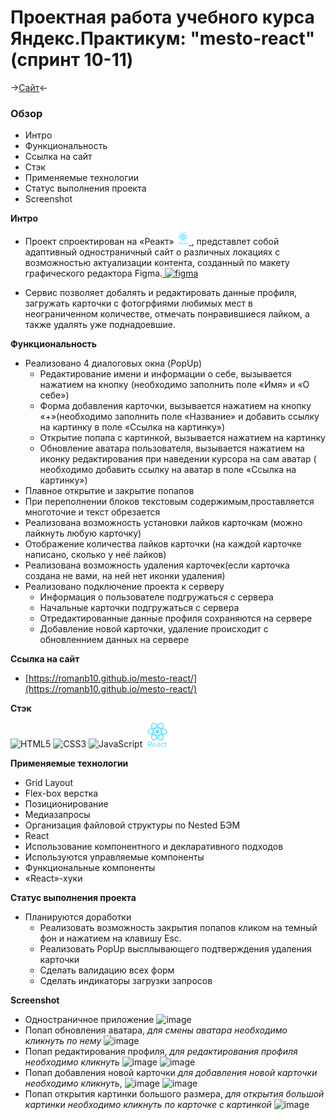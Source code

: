 # Проектная работа учебного курса Яндекс.Практикум: "mesto-react" (спринт 10-11)
->[Сайт](https://romanb10.github.io/mesto-react/)<-
### Обзор

* Интро
* Функциональность
* Ссылка на сайт
* Стэк
* Применяемые технологии
* Статус выполнения проекта
* Screenshot

**Интро**
* <p align="left"> Проект спроектирован на «Реакт» <a href="https://reactjs.org/" target="_blank" rel="noreferrer"> <img src="https://raw.githubusercontent.com/devicons/devicon/master/icons/react/react-original-wordmark.svg" alt="react" width="20" height="20"/> </a>, представлет собой адаптивный одностраничный сайт о различных локациях с возможностью актуализации контента, созданный по макету графического редактора Figma.<a href="https://www.figma.com/" target="_blank" rel="noreferrer"> <img src="https://www.vectorlogo.zone/logos/figma/figma-icon.svg" alt="figma" width="20" height="20"/> </a></p>
* Сервис позволяет добалять и редактировать данные профиля, загружать карточки с фотогрфиями любимых мест в неограниченном количестве, отмечать понравившиеся лайком, а также удалять уже поднадоевшие.

**Функциональность**
  - Реализовано 4 диалоговых окна (PopUp)
      - Редактирование имени и информации о себе, вызывается нажатием на кнопку (необходимо заполнить поле «Имя» и «О себе»)
      - Форма добавления карточки, вызывается нажатием на кнопку «+»(необходимо заполнить поле «Название» и добавить ссылку на картинку в поле «Ссылка на картинку»)
      - Открытие попапа с картинкой, вызывается нажатием на картинку
      - Обновление аватара пользователя, вызывается нажатием на иконку редактирования при наведении курсора на сам аватар ( необходимо добавить ссылку на аватар в поле «Ссылка на картинку»)
  - Плавное открытие и закрытие попапов
  - При переполнении блоков текстовым содержимым,проставляется многоточие и текст обрезается
  - Реализована возможность установки лайков карточкам (можно лайкнуть любую карточку)
  - Отображение количества лайков карточки (на каждой карточке написано, сколько у неё лайков)
  - Реализована возможность удаления карточек(если карточка создана не вами, на ней нет иконки удаления)
  - Реализовано подключение проекта к серверу
      - Информация о пользователе подгружаться с сервера
      - Начальные карточки подгружаться с сервера
      - Отредактированные данные профиля сохраняются на сервере
      - Добавление новой карточки, удаление происходит с обновленнием данных на сервере

**Ссылка на сайт**
* [https://romanb10.github.io/mesto-react/](https://romanb10.github.io/mesto-react/)

**Стэк**

![HTML5](https://img.shields.io/badge/html5-%23E34F26.svg?style=for-the-badge&logo=html5&logoColor=white)
![CSS3](https://img.shields.io/badge/css3-%231572B6.svg?style=for-the-badge&logo=css3&logoColor=white)
![JavaScript](https://img.shields.io/badge/javascript-%23323330.svg?style=for-the-badge&logo=javascript&logoColor=%23F7DF1E)
<a href="https://reactjs.org/" target="_blank" rel="noreferrer"> <img src="https://raw.githubusercontent.com/devicons/devicon/master/icons/react/react-original-wordmark.svg" alt="react" width="40" height="40"/> </a>

**Применяемые технологии**
* Grid Layout
* Flex-box верстка
* Позиционирование
* Медиазапросы
* Организация файловой структуры по Nested БЭМ
* React
* Использование компонентного и декларативного подходов
* Используются управляемые компоненты
* Функциональные компоненты
* «React»-хуки

**Статус выполнения проекта**
* Планируются доработки
    - Реализовать возможность закрытия попапов кликом на темный фон и нажатием на клавишу Esc.
    - Реализовать PopUp высплывающего подтверждения удаления карточки
    - Сделать валидацию всех форм
    - Сделать индикаторы загрузки запросов

**Screenshot**
  
- Одностраничное приложение
  ![image](https://user-images.githubusercontent.com/105459169/230109591-36045679-e9b8-4c38-80d8-5c1e8dd6415a.png)
- Попап обновления аватара,
  *для смены аватара необходимо кликнуть по нему*
 ![image](https://user-images.githubusercontent.com/105459169/230110042-58087a19-d2fa-4996-b7bd-77967777f4ce.png)
- Попап редактирования профиля,
  *для редактирования профиля необходимо кликнуть* ![image](https://user-images.githubusercontent.com/105459169/230097338-e9fc9b1e-6999-4abb-bd2b-ae2781c4dfa9.png)
  ![image](https://user-images.githubusercontent.com/105459169/230110506-87ee995f-40ef-499b-a2e5-322333e63caa.png)
- Попап добавления новой карточки
  *для добавления новой карточки необходимо кликнуть*, ![image](https://user-images.githubusercontent.com/105459169/230097610-a71c7f56-b271-4956-86e8-e4ca4b1af74f.png)
  ![image](https://user-images.githubusercontent.com/105459169/230110973-ee360849-2083-4841-9aea-d145119ddb6b.png)
- Попап открытия картинки большого размера,
  *для открытия большой картинки необходимо кликнуть по карточке с картинкой*
  ![image](https://user-images.githubusercontent.com/105459169/230111167-536c7e89-0c65-4abc-aaec-eb2a68db4a30.png)
    
    
